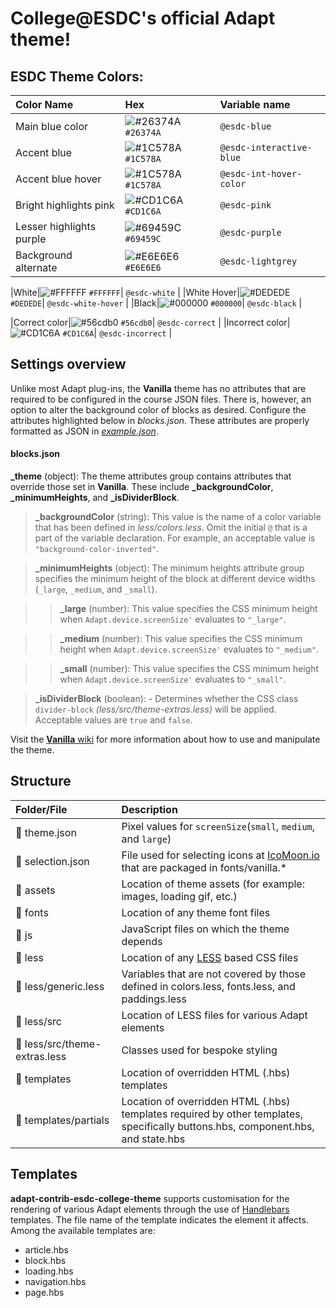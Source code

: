 # College@ESDC's official Adapt theme!

## ESDC Theme Colors:

| Color Name | Hex | Variable name |
| :------------- | :------------- | :------------- |
|Main blue color|![#26374A](https://via.placeholder.com/15/26374A/000000?text=+) `#26374A`| `@esdc-blue` |
|Accent blue|![#1C578A](https://via.placeholder.com/15/1C578A/000000?text=+) `#1C578A`| `@esdc-interactive-blue` |
|Accent blue hover|![#1C578A](https://via.placeholder.com/15/1C578A/000000?text=+) `#1C578A`| `@esdc-int-hover-color` |
|Bright highlights pink|![#CD1C6A](https://via.placeholder.com/15/CD1C6A/000000?text=+) `#CD1C6A`| `@esdc-pink` |
|Lesser highlights purple|![#69459C](https://via.placeholder.com/15/69459C/000000?text=+) `#69459C`| `@esdc-purple` |
|Background alternate|![#E6E6E6](https://via.placeholder.com/15/E6E6E6/000000?text=+) `#E6E6E6`| `@esdc-lightgrey` |

|White|![#FFFFFF](https://via.placeholder.com/15/FFFFFF/000000?text=+) `#FFFFFF`| `@esdc-white` |
|White Hover|![#DEDEDE](https://via.placeholder.com/15/DEDEDE/000000?text=+) `#DEDEDE`| `@esdc-white-hover` |
|Black|![#000000](https://via.placeholder.com/15/000000/000000?text=+) `#000000`| `@esdc-black` |

|Correct color|![#56cdb0](https://via.placeholder.com/15/56cdb0/000000?text=+) `#56cdb0`| `@esdc-correct` |
|Incorrect color|![#CD1C6A](https://via.placeholder.com/15/CD1C6A/000000?text=+) `#CD1C6A`| `@esdc-incorrect` |

## Settings overview

Unlike most Adapt plug-ins, the **Vanilla** theme has no attributes that are required to be configured in the course JSON files. There is, however, an option to alter the background color of blocks as desired. Configure the attributes highlighted below in *blocks.json*. These attributes are properly formatted as JSON in [*example.json*](https://github.com/adaptlearning/adapt-contrib-vanilla/blob/master/example.json).

#### **blocks.json**
**_theme** (object): The theme attributes group contains attributes that override those set in **Vanilla**. These include **_backgroundColor**, **_minimumHeights**, and **_isDividerBlock**.

>**_backgroundColor** (string): This value is the name of a color variable that has been defined in  *less/colors.less*. Omit the initial `@` that is a part of the variable declaration. For example, an acceptable value is `"background-color-inverted"`.  

>**_minimumHeights** (object): The minimum heights attribute group specifies the minimum height of the block at different device widths (`_large`, `_medium`, and `_small`).   

>>**_large** (number): This value specifies the CSS minimum height when `Adapt.device.screenSize'` evaluates to `"_large"`.  
        
>>**_medium** (number): This value specifies the CSS minimum height when `Adapt.device.screenSize'` evaluates to `"_medium"`.   
        
>>**_small** (number): This value specifies the CSS minimum height when `Adapt.device.screenSize'` evaluates to `"_small"`.   
 
>**_isDividerBlock** (boolean): - Determines whether the CSS class `divider-block` *(less/src/theme-extras.less)* will be applied. Acceptable values are `true` and `false`.

Visit the [**Vanilla** wiki](https://github.com/adaptlearning/adapt-contrib-vanilla/wiki) for more information about how to use and manipulate the theme.  

## Structure  

| Folder/File         | Description  |
| :-------------      |:-------------|
| 📄 theme.json        | Pixel values for `screenSize`(`small`, `medium`, and `large`)|
| 📄 selection.json    | File used for selecting icons at [IcoMoon.io](https://icomoon.io/) that are packaged in fonts/vanilla.* |
| 📁 assets            | Location of theme assets (for example: images, loading gif, etc.)|
| 📁 fonts             | Location of any theme font files |
| 📁 js                | JavaScript files on which the theme depends      |
| 📁 less              | Location of any [LESS](http://lesscss.org/) based CSS files |
| 📄 less/generic.less | Variables that are not covered by those defined in colors.less, fonts.less, and paddings.less   |
| 📁 less/src          | Location of LESS files for various Adapt elements |
| 📄 less/src/theme-extras.less| Classes used for bespoke styling |
| 📁 templates         | Location of overridden HTML (.hbs) templates |
| 📁 templates/partials| Location of overridden HTML (.hbs) templates required by other templates, specifically buttons.hbs, component.hbs, and state.hbs |  

## Templates

**adapt-contrib-esdc-college-theme** supports customisation for the rendering of various Adapt elements through the use of [Handlebars](http://handlebarsjs.com/) templates.  The file name of the template indicates the element it affects. Among the available templates are:
* article.hbs
* block.hbs
* loading.hbs 
* navigation.hbs
* page.hbs
